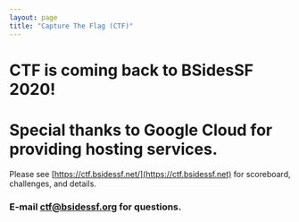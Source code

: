 ```yaml
---
layout: page
title: "Capture The Flag (CTF)"
--- 
```


# CTF is coming back to BSidesSF 2020!
# Special thanks to Google Cloud for providing hosting services.

Please see [https://ctf.bsidessf.net/](https://ctf.bsidessf.net) for scoreboard, challenges, and details.

<script markdown="0" type="text/javascript">
  window.location.replace("https://ctf.bsidessf.net/");
</script>

### E-mail ctf@bsidessf.org for questions.
